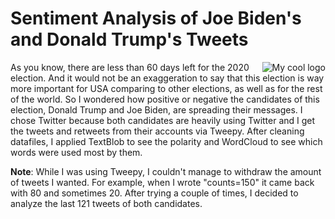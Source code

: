 # Sentiment Analysis of Joe Biden's and Donald Trump's Tweets
<img src="https://ichef.bbci.co.uk/news/410/cpsprodpb/9665/production/_113810583_index_promo_poll_tracker_bw_976.png" style="float:right" alt="My cool logo"/>

As you know, there are less than 60 days left for the 2020 election. And it would not be an exaggeration to say that this election is way more important for USA comparing to other elections, as well as for the rest of the world. So I wondered how positive or negative the candidates of this election, Donald Trump and Joe Biden, are spreading their messages. I chose Twitter because both candidates are heavily using Twitter and I get the tweets and retweets from their accounts via Tweepy. After cleaning datafiles, I applied TextBlob to see the polarity and WordCloud to see which words were used most by them.

**Note**: While I was using Tweepy, I couldn't manage to withdraw the amount of tweets I wanted. For example, when I wrote "counts=150" it came back with 80 and sometimes 20. After trying a couple of times, I decided to analyze the last 121 tweets of both candidates.

